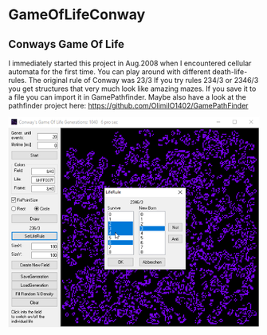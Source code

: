 # GameOfLifeConway
## Conways Game Of Life  
I immediately started this project in Aug.2008 when I encountered cellular automata for the first time.
You can play around with different death-life-rules. The original rule of Conway was 23/3
If you try rules 234/3 or 2346/3 you get structures that very much look like amazing mazes.
If you save it to a file you can import it in GamePathfinder. 
Maybe also have a look at the pathfinder project here:
https://github.com/OlimilO1402/GamePathFinder

![GameOfLifeConway Image](Resources/Pictures/GameOfLifeConway.png "GameOfLifeConway Image")